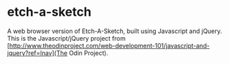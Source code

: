 # etch-a-sketch
A web browser version of Etch-A-Sketch, built using Javascript and jQuery. This is the Javascript/jQuery project from [http://www.theodinproject.com/web-development-101/javascript-and-jquery?ref=lnav](The Odin Project).
